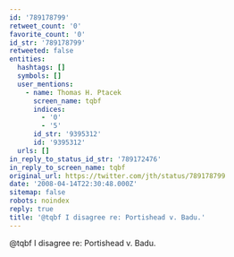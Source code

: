 ```yaml
---
id: '789178799'
retweet_count: '0'
favorite_count: '0'
id_str: '789178799'
retweeted: false
entities:
  hashtags: []
  symbols: []
  user_mentions:
    - name: Thomas H. Ptacek
      screen_name: tqbf
      indices:
        - '0'
        - '5'
      id_str: '9395312'
      id: '9395312'
  urls: []
in_reply_to_status_id_str: '789172476'
in_reply_to_screen_name: tqbf
original_url: https://twitter.com/jth/status/789178799
date: '2008-04-14T22:30:48.000Z'
sitemap: false
robots: noindex
reply: true
title: '@tqbf I disagree re: Portishead v. Badu.'
---
```


@tqbf I disagree re: Portishead v. Badu.